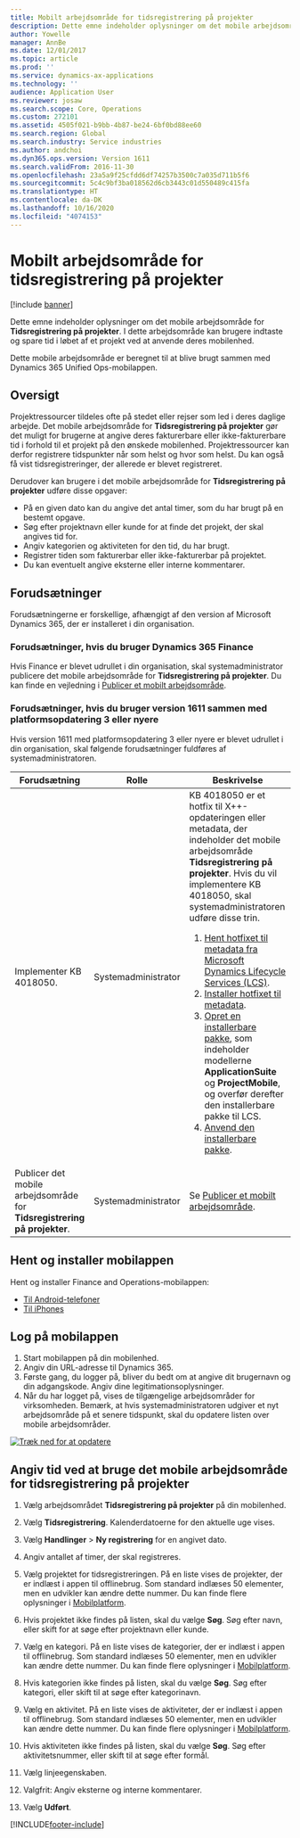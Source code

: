 ```yaml
---
title: Mobilt arbejdsområde for tidsregistrering på projekter
description: Dette emne indeholder oplysninger om det mobile arbejdsområde for tidsregistreringer på projekter. I dette arbejdsområde kan brugere indtaste og spare tid i løbet af et projekt ved at anvende deres mobilenhed.
author: Yowelle
manager: AnnBe
ms.date: 12/01/2017
ms.topic: article
ms.prod: ''
ms.service: dynamics-ax-applications
ms.technology: ''
audience: Application User
ms.reviewer: josaw
ms.search.scope: Core, Operations
ms.custom: 272101
ms.assetid: 4505f021-b9bb-4b87-be24-6bf0bd88ee60
ms.search.region: Global
ms.search.industry: Service industries
ms.author: andchoi
ms.dyn365.ops.version: Version 1611
ms.search.validFrom: 2016-11-30
ms.openlocfilehash: 23a5a9f25cfdd6df74257b3500c7a035d711b5f6
ms.sourcegitcommit: 5c4c9bf3ba018562d6cb3443c01d550489c415fa
ms.translationtype: HT
ms.contentlocale: da-DK
ms.lasthandoff: 10/16/2020
ms.locfileid: "4074153"
---
```

# <a name="project-time-entry-mobile-workspace"></a>Mobilt arbejdsområde for tidsregistrering på projekter

[!include [banner](../includes/banner.md)]

Dette emne indeholder oplysninger om det mobile arbejdsområde for **Tidsregistrering på projekter**. I dette arbejdsområde kan brugere indtaste og spare tid i løbet af et projekt ved at anvende deres mobilenhed.

Dette mobile arbejdsområde er beregnet til at blive brugt sammen med Dynamics 365 Unified Ops-mobilappen. 

## <a name="overview"></a>Oversigt
Projektressourcer tildeles ofte på stedet eller rejser som led i deres daglige arbejde. Det mobile arbejdsområde for **Tidsregistrering på projekter** gør det muligt for brugerne at angive deres fakturerbare eller ikke-fakturerbare tid i forhold til et projekt på den ønskede mobilenhed. Projektressourcer kan derfor registrere tidspunkter når som helst og hvor som helst. Du kan også få vist tidsregistreringer, der allerede er blevet registreret. 

Derudover kan brugere i det mobile arbejdsområde for **Tidsregistrering på projekter** udføre disse opgaver:

-   På en given dato kan du angive det antal timer, som du har brugt på en bestemt opgave.
-   Søg efter projektnavn eller kunde for at finde det projekt, der skal angives tid for.
-   Angiv kategorien og aktiviteten for den tid, du har brugt.
-   Registrer tiden som fakturerbar eller ikke-fakturerbar på projektet.
-   Du kan eventuelt angive eksterne eller interne kommentarer.

## <a name="prerequisites"></a>Forudsætninger
Forudsætningerne er forskellige, afhængigt af den version af Microsoft Dynamics 365, der er installeret i din organisation.

### <a name="prerequisites-if-you-use-dynamics-365-finance"></a>Forudsætninger, hvis du bruger Dynamics 365 Finance
Hvis Finance er blevet udrullet i din organisation, skal systemadministrator publicere det mobile arbejdsområde for **Tidsregistrering på projekter**. Du kan finde en vejledning i [Publicer et mobilt arbejdsområde](https://docs.microsoft.com/dynamics365/fin-ops-core/dev-itpro/mobile-apps/publish-mobile-workspace).

### <a name="prerequisites-if-you-use-version-1611-with-platform-update-3-or-later"></a>Forudsætninger, hvis du bruger version 1611 sammen med platformsopdatering 3 eller nyere
Hvis version 1611 med platformsopdatering 3 eller nyere er blevet udrullet i din organisation, skal følgende forudsætninger fuldføres af systemadministratoren. 

<table>
<thead>
<tr class="header">
<th>Forudsætning</th>
<th>Rolle</th>
<th>Beskrivelse</th>
</tr>
</thead>
<tbody>
<tr class="odd">

<td>Implementer KB 4018050.</td>
<td>Systemadministrator</td>
<td>KB 4018050 er et hotfix til X++-opdateringen eller metadata, der indeholder det mobile arbejdsområde <strong>Tidsregistrering på projekter</strong>. Hvis du vil implementere KB 4018050, skal systemadministratoren udføre disse trin.
<ol>
<li><a href="https://docs.microsoft.com/dynamics365/fin-ops-core/dev-itpro/migration-upgrade/download-hotfix-lcs">Hent hotfixet til metadata fra Microsoft Dynamics Lifecycle Services (LCS)</a>.</li>
<li><a href="https://docs.microsoft.com/dynamics365/fin-ops-core/dev-itpro/migration-upgrade/install-metadata-hotfix-package">Installer hotfixet til metadata</a>.</li>
<li><a href="https://docs.microsoft.com/dynamics365/fin-ops-core/dev-itpro/deployment/create-apply-deployable-package">Opret en installerbare pakke</a>, som indeholder modellerne <strong>ApplicationSuite</strong> og <strong>ProjectMobile</strong>, og overfør derefter den installerbare pakke til LCS.</li>
<li><a href="https://docs.microsoft.com/dynamics365/fin-ops-core/dev-itpro/deployment/apply-deployable-package-system">Anvend den installerbare pakke</a>.</li>

</ol></td>
</tr>
<tr class="even">
<td>Publicer det mobile arbejdsområde for <strong>Tidsregistrering på projekter</strong>.</td>
<td>Systemadministrator</td>
<td>Se <a href="https://docs.microsoft.com/dynamics365/fin-ops-core/dev-itpro/mobile-apps/publish-mobile-workspace">Publicer et mobilt arbejdsområde</a>.</td>
</tr>
</tbody>
</table>

## <a name="download-and-install-the-mobile-app"></a>Hent og installer mobilappen

Hent og installer Finance and Operations-mobilappen:

-   [Til Android-telefoner](https://go.microsoft.com/fwlink/?linkid=850662)
-   [Til iPhones](https://go.microsoft.com/fwlink/?linkid=850663)

## <a name="sign-in-to-the-mobile-app"></a>Log på mobilappen
1.  Start mobilappen på din mobilenhed.
2.  Angiv din URL-adresse til Dynamics 365.
3.  Første gang, du logger på, bliver du bedt om at angive dit brugernavn og din adgangskode. Angiv dine legitimationsoplysninger.
4.  Når du har logget på, vises de tilgængelige arbejdsområder for virksomheden. Bemærk, at hvis systemadministratoren udgiver et nyt arbejdsområde på et senere tidspunkt, skal du opdatere listen over mobile arbejdsområder.

[![Træk ned for at opdatere](./media/pull-to-refresh-list-of-workspaces-183x300.png)](./media/pull-to-refresh-list-of-workspaces.png)

## <a name="enter-time-by-using-the-project-time-entry-mobile-workspace"></a>Angiv tid ved at bruge det mobile arbejdsområde for tidsregistrering på projekter
1.  Vælg arbejdsområdet **Tidsregistrering på projekter** på din mobilenhed.
2.  Vælg **Tidsregistrering**. Kalenderdatoerne for den aktuelle uge vises.
3.  Vælg **Handlinger** &gt; **Ny registrering** for en angivet dato.
4.  Angiv antallet af timer, der skal registreres.
5.  Vælg projektet for tidsregistreringen. På en liste vises de projekter, der er indlæst i appen til offlinebrug. Som standard indlæses 50 elementer, men en udvikler kan ændre dette nummer. Du kan finde flere oplysninger i [Mobilplatform](https://docs.microsoft.com/dynamics365/fin-ops-core/dev-itpro/mobile-apps/mobile-app-home-page).
6.  Hvis projektet ikke findes på listen, skal du vælge **Søg**. Søg efter navn, eller skift for at søge efter projektnavn eller kunde.
7.  Vælg en kategori. På en liste vises de kategorier, der er indlæst i appen til offlinebrug. Som standard indlæses 50 elementer, men en udvikler kan ændre dette nummer. Du kan finde flere oplysninger i [Mobilplatform](https://docs.microsoft.com/dynamics365/fin-ops-core/dev-itpro/mobile-apps/mobile-app-home-page).
8.  Hvis kategorien ikke findes på listen, skal du vælge **Søg**. Søg efter kategori, eller skift til at søge efter kategorinavn.
9.  Vælg en aktivitet. På en liste vises de aktiviteter, der er indlæst i appen til offlinebrug. Som standard indlæses 50 elementer, men en udvikler kan ændre dette nummer. Du kan finde flere oplysninger i [Mobilplatform](https://docs.microsoft.com/dynamics365/fin-ops-core/dev-itpro/mobile-apps/mobile-app-home-page).
10. Hvis aktiviteten ikke findes på listen, skal du vælge **Søg**. Søg efter aktivitetsnummer, eller skift til at søge efter formål.

11. Vælg linjeegenskaben.
12. Valgfrit: Angiv eksterne og interne kommentarer.
13. Vælg **Udført**.


[!INCLUDE[footer-include](../includes/footer-banner.md)]